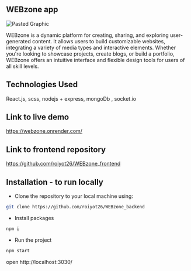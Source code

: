  ## WEBzone app

![Pasted Graphic](https://github.com/user-attachments/assets/962cb6c5-78f5-4cbe-9522-782820043ed7)



WEBzone is a dynamic platform for creating, sharing, and exploring user-generated content. It allows users to build customizable websites, integrating a variety of media types and interactive elements. Whether you're looking to showcase projects, create blogs, or build a portfolio, WEBzone offers an intuitive interface and flexible design tools for users of all skill levels.

## Technologies Used
React.js, scss, nodejs + express, mongoDb , socket.io 

## Link to live demo
https://webzone.onrender.com/

## Link to frontend repository
https://github.com/roiyot26/WEBzone_frontend

## Installation - to run locally
- Clone the repository to your local machine using:
```bash
git clone https://github.com/roiyot26/WEBzone_backend
```
- Install packages
  
```bash
npm i
```
- Run the project
  
```bash
npm start
```
open http://localhost:3030/
